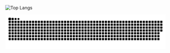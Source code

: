 ![Top Langs](https://github-readme-stats-six-zeta-91.vercel.app/api/top-langs/?username=LuMarans30&hide=javascript,html,css)

<picture>
	<source media="(prefers-color-scheme: dark)" srcset="https://raw.githubusercontent.com/LuMarans30/LuMarans30/output/github-contribution-grid-snake-dark.svg">
	<source media="(prefers-color-scheme: light)" srcset="https://raw.githubusercontent.com/LuMarans30/LuMarans30/output/github-contribution-grid-snake.svg">
	<img alt="github-snake" src="github-contribution-grid-snake.svg">
</picture>
